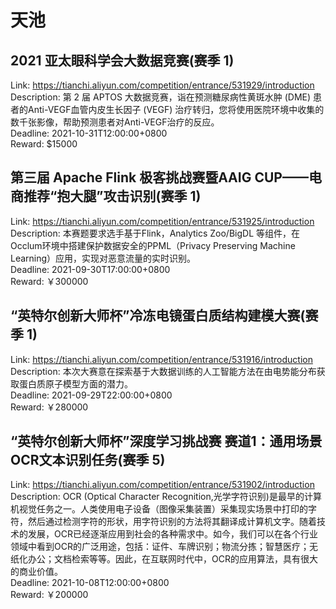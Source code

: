 # 天池



## 2021 亚太眼科学会大数据竞赛(赛季 1)

Link: https://tianchi.aliyun.com/competition/entrance/531929/introduction  
Description: 第 2 届 APTOS 大数据竞赛，诣在预测糖尿病性黄斑水肿 (DME) 患者的Anti-VEGF血管内皮生长因子 (VEGF) 治疗转归，您将使用医院环境中收集的数千张影像，帮助预测患者对Anti-VEGF治疗的反应。  
Deadline: 2021-10-31T12:00:00+0800  
Reward: $15000  


## 第三届 Apache Flink 极客挑战赛暨AAIG CUP——电商推荐“抱大腿”攻击识别(赛季 1)

Link: https://tianchi.aliyun.com/competition/entrance/531925/introduction  
Description: 本赛题要求选手基于Flink，Analytics Zoo/BigDL 等组件，在Occlum环境中搭建保护数据安全的PPML（Privacy Preserving Machine Learning）应用，实现对恶意流量的实时识别。  
Deadline: 2021-09-30T17:00:00+0800  
Reward: ￥300000  


## “英特尔创新大师杯”冷冻电镜蛋白质结构建模大赛(赛季 1)

Link: https://tianchi.aliyun.com/competition/entrance/531916/introduction  
Description: 本次大赛意在探索基于大数据训练的人工智能方法在由电势能分布获取蛋白质原子模型方面的潜力。  
Deadline: 2021-09-29T22:00:00+0800  
Reward: ￥280000  


## “英特尔创新大师杯”深度学习挑战赛  赛道1：通用场景OCR文本识别任务(赛季 5)

Link: https://tianchi.aliyun.com/competition/entrance/531902/introduction  
Description: OCR (Optical Character Recognition,光学字符识别)是最早的计算机视觉任务之一。人类使用电子设备（图像采集装置）采集现实场景中打印的字符，然后通过检测字符的形状，用字符识别的方法将其翻译成计算机文字。随着技术的发展，OCR已经逐渐应用到社会的各种需求中。如今，我们可以在各个行业领域中看到OCR的广泛用途，包括：证件、车牌识别；物流分拣；智慧医疗；无纸化办公；文档检索等等。因此，在互联网时代中，OCR的应用算法，具有很大的商业价值。  
Deadline: 2021-10-08T12:00:00+0800  
Reward: ￥200000  

